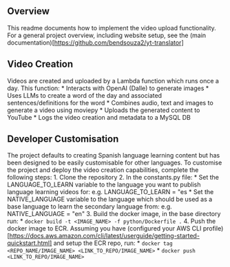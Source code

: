 ## Overview
This readme documents how to implement the video upload functionality. For a general project overview, including website setup, see the (main documentation)[https://github.com/bendsouza2/yt-translator]

## Video Creation
Videos are created and uploaded by a Lambda function which runs once a day. This function:
	* Interacts with OpenAI (Dalle) to generate images
	* Uses LLMs to create a word of the day and associated sentences/definitions for the word
	* Combines audio, text and images to generate a video using moviepy
	* Uploads the generated content to YouTube
	* Logs the video creation and metadata to a MySQL DB

## Developer Customisation
The project defaults to creating Spanish language learning content but has been designed to be easily customisable for other languages.
To customise the project and deploy the video creation capabilities, complete the following steps:
	1. Clone the repository
	2. In the constants.py file:
		* Set the LANGUAGE_TO_LEARN variable to the language you want to publish language learning videos for: e.g. LANGUAGE_TO_LEARN = "es
		* Set the NATIVE_LANGUAGE variable to the language which should be used as a base language to learn the secondary language from: e.g. NATIVE_LANGUAGE = "en"
	3. Build the docker image, in the base directory run:
		* `docker build -t <IMAGE_NAME> -f python/Dockerfile .`
	4. Push the docker image to ECR. Assuming you have (configured your AWS CLI profile)[https://docs.aws.amazon.com/cli/latest/userguide/getting-started-quickstart.html] and setup the ECR repo, run:
		* `docker tag <REPO_NAME/IMAGE_NAME> <LINK_TO_REPO/IMAGE_NAME>`
		* `docker push <LINK_TO_REPO/IMAGE_NAME>`
